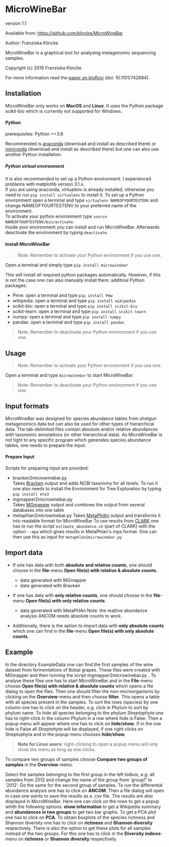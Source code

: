 # MicroWineBar

version 1.1

Available from: https://github.com/klincke/MicroWineBar

Author: Franziska Klincke

MicroWineBar is a graphical tool for analysing metagenomic sequencing samples.

Copyright (c) 2019 Franziska Klincke

For more information read the [paper on bioRxiv](https://www.biorxiv.org/content/10.1101/742684v1) (doi: 10.1101/742684).


## Installation

MicroWineBar only works on **MacOS** and **Linux**. It uses the Python package scikit-bio which is currently not supported for Windows.

#### Python

prerequisites:	Python >=3.6

Recommended is [anaconda](https://www.anaconda.com/distribution/#download-section) (download and install as described there) or [miniconda](https://docs.conda.io/en/latest/miniconda.html) (download and install as described there) but one can also use another Python installation.

##### Python virtual environment
It is also recommended to set up a Python environment. I experienced problems with matplotlib version 3.1.x.   
If you are using anaconda, virtualenv is already installed, otherwise you need to run `pip install virtualenv` to install it. To set up a Python environment open a terminal and type `virtualenv NAMEOFYOURTESTENV` and change NAMEOFYOURTESTENV to your preferred name of the environment.   
To activate your python environment type `source NAMEOFYOURTESTENV/bin/activate`.   
Inside your environment you can install and run MicroWineBar. Afterwards deactivate the environment by typing `deactivate`.

#### Install MicroWineBar
> Note: Remember to activate your Python environment if you use one.

Open a terminal and simply type
	`pip install microwinebar`

This will install all required python packages automatically. However, if this is not the case one can also manually install them:
additinal Python packages:
* Pmw: open a terminal and type `pip install Pmw`
* wikipedia: open a terminal and type `pip install wikipedia`
* scikit-bio: open a terminal and type `pip install scikit-bio`
* scikit-learn: open a terminal and type `pip install scikit-learn`
* numpy: open a terminal and type `pip install numpy`
* pandas: open a terminal and type `pip install pandas`

> Note: Remember to deactivate your Python environment if you use one.

## Usage

> Note: Remember to activate your Python environment if you use one.

Open a terminal and type `microwinebar` to start MicroWineBar.

> Note: Remember to deactivate your Python environment if you use one.

## Input formats

MicroWineBar was designed for species abundance tables from shotgun metagenomics data but can also be used for other types of hierarchical data. The tab-delimited files contain absolute and/or relative abundances with taxonomic annotations (or other hierarchical data). As MicroWineBar is not tight to any specific program which generates species abundance tables, one needs to prepare the input:


#### Prepare Input
Scripts for preparing input are provided:
* bracken2microwinebar.py   
  Takes [Bracken](https://ccb.jhu.edu/software/bracken/index.shtml) output and adds NCBI taxonomy for all levels. To run it one also needs to install the Environment for Tree Exploration by typing `pip install ete3`
* mgmapper2microwinebar.py   
  Takes [MGmapper](https://bitbucket.org/genomicepidemiology/mgmapper/src/master/) output and combines the output from several databases into one table
* metaphlan2microwinebar.py
  Takes [MetaPhlAn](http://huttenhower.sph.harvard.edu/metaphlan) output and transforms it into readable format for MicroWineBar
  To use results from [CLARK](http://clark.cs.ucr.edu) one has to run the script `estimate_abundance.sh` (part of CLARK) with the option `--mpa` which gives results in MetaPhlan's mpa format. One can then use this as input for `metaphlan2microwinebar.py`

## Import data
* If one has data with both **absolute and relative counts**, one should choose in the **file**-menu **Open file(s) with relative & absolute counts**.
 	* data generated with MGmapper
 	* data generated with Bracken

* If one has data with **only relative counts**, one should choose in the **file**-menu **Open file(s) with only relative counts**.
 	* data generated with MetaPhlAn 
		Note: the realtive abundance analysis ANCOM needs absolute counts to work.
* Additionally, there is the option to import data with **only absolute counts** which one can find in the **file**-menu **Open file(s) with only absolute counts**.



## Example

In the directory ExampleData one can find the first samples of the wine dataset from fermentations of Bobal grapes. These files were created with MGmapper and then running the script mgmapper2microwinebar.py .
To analyse these files one has to start MicroWineBar and in the **File**-menu choose **Open file(s) with relative & absolute counts** which opens a file dialog to open the files.
Then one should filter the non-microorganisms by clicking on the **Overview**-menu and then choose **filter**. This opens a table with all species present in the samples. To sort the rows (species) by one column one has to click on the header, e.g. click in Phylum to sort by phylum name. To hide all species belonging to the phylum *Streptophyta* one has to right-click in the column Phylum in a row where hide is False. Then a popup menu will appear where one has to click on **hide/show**. If in the row hide is False all *Streptohyta* will be displayed, if one right clicks on Streptophyta and in the popup menu chooses **hide/show**.

> **Note for Linux users:** right-clicking to open a popup menu will only show the menu as long as one clicks.

To compare two groups of samples choose **Compare two groups of samples** in the **Overview**-menu.

Select the samples belonging to the first group in the left listbox, e.g. all samples from 2012 and change the name of the group from 'group1' to '2012'. Do the same for the second group of samples.
To run the differential abundance analysis one has to click on **ANCOM**. Then a file dialog will open in case one wants to save the results as a .csv file. The results are also displayed in MicroWineBar. Here one can click on the rows to get a popup whith the following options: **show information** to get a Wikipedia summary and **abundances in two groups** to get two bar graphs.
To get a PCA plot one has to click on **PCA**.
To obtain boxplots of the species richness and Shannon diversity one has to click on **richness** and **Shannon diversity** respectively. There is also the option to get these plots for all samples instead of the two groups. For this one has to click in the **Diversity indices**-menu on **richness** or **Shannon diversity** respectively.
